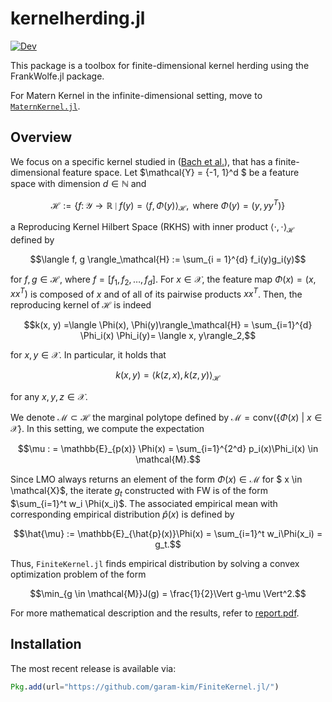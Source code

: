 # kernelherding.jl

[![Dev](https://img.shields.io/badge/docs-dev-blue.svg)](https://garam-kim.github.io/FiniteKernel.jl/dev/)



This package is a toolbox for finite-dimensional kernel herding using the FrankWolfe.jl package.

For Matern Kernel in the infinite-dimensional setting, move to [$\texttt{MaternKernel.jl}$](https://github.com/garam-kim/MaternKernel.jl).



## Overview

We focus on a specific kernel studied in ([Bach et al.](https://icml.cc/2012/papers/683.pdf)), that has a finite-dimensional feature space.
Let $\mathcal{Y} = \{-1, 1\}^d $ be a feature space with dimension $d \in \mathbb{N}$ and

```math
\mathcal{H}:= \left\lbrace f \colon \mathcal{Y} \to \mathbb{R} \mid f(y) = \langle f, \Phi(y) \rangle_\mathcal{H}, \text{ where } \Phi(y)=(y, yy^T) \right\rbrace
```
a Reproducing Kernel Hilbert Space (RKHS) with inner product $\langle \cdot, \cdot \rangle_\mathcal{H}$ defined by
```math
\langle f, g \rangle_\mathcal{H} := \sum_{i = 1}^{d} f_i(y)g_i(y)
```
for $f, g \in \mathcal{H}$, where $f = [f_1, f_2, \ldots, f_d]$. For $x \in \mathcal{X}$, the feature map $\Phi(x)=(x,xx^T)$ is composed of $x$ and of all of its pairwise products $xx^T$. Then, the reproducing kernel of $\mathcal{H}$ is indeed
```math
k(x, y) =\langle \Phi(x), \Phi(y)\rangle_\mathcal{H} = \sum_{i=1}^{d} \Phi_i(x) \Phi_i(y)= \langle x, y\rangle_2,
```
for $x,y \in \mathcal{X}$. In particular, it holds that
```math
k(x,y) = \big\langle k(z, x), k(z, y) \big\rangle_\mathcal{H}
```
for any $x, y, z\in \mathcal{X}$.  

We denote $\mathcal{M} \subset \mathcal{H}$ the marginal polytope defined by $\mathcal{M} = \text{conv}(\{ \Phi(x) \ |\  x \in \mathcal{X}\}$. In this setting, we compute the expectation 
```math
\mu : = \mathbb{E}_{p(x)} \Phi(x) = \sum_{i=1}^{2^d} p_i(x)\Phi_i(x) \in \mathcal{M}.
```
Since LMO always returns an element of the form $\Phi(x) \in \mathcal{M}$ for $ x \in \mathcal{X}$, the iterate $g_t$ constructed with FW is of the form $\sum_{i=1}^t w_i \Phi(x_i)$. The associated empirical mean with corresponding empirical distribution $\hat{p}(x)$ is defined by
```math
\hat{\mu} := \mathbb{E}_{\hat{p}(x)}\Phi(x) = \sum_{i=1}^t w_i\Phi(x_i) = g_t.
```
Thus,  $\texttt{FiniteKernel.jl}$ finds empirical distribution by solving a convex optimization problem of the form
```math
\min_{g \in \mathcal{M}}J(g) = \frac{1}{2}\Vert g-\mu \Vert^2.
```

For more mathematical description and the results, refer to [report.pdf](https://github.com/garam-kim/FiniteKernel.jl/blob/main/report.pdf).



## Installation

The most recent release is available via:

```julia
Pkg.add(url="https://github.com/garam-kim/FiniteKernel.jl/")
```



